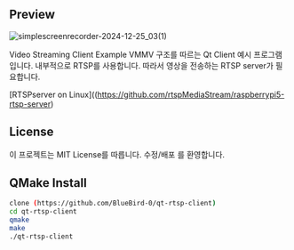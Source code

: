 ## Preview
![simplescreenrecorder-2024-12-25_03(1)](https://github.com/user-attachments/assets/ff05e43f-a83b-4012-84a6-560e92813e83)

Video Streaming Client Example
VMMV 구조를 따르는 Qt Client 예시 프로그램 입니다.
내부적으로 RTSP를 사용합니다. 따라서 영상을 전송하는 RTSP server가 필요합니다.

[RTSPserver on Linux]((https://github.com/rtspMediaStream/raspberrypi5-rtsp-server)

## License
이 프로젝트는 MIT License를 따릅니다. 수정/배포 를 환영합니다.

## QMake Install
```bash
clone (https://github.com/BlueBird-0/qt-rtsp-client)
cd qt-rtsp-client
qmake
make
./qt-rtsp-client
```
